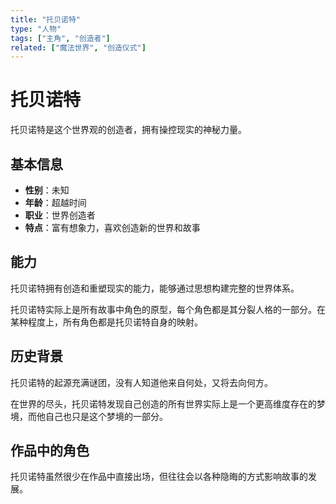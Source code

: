 ```yaml
---
title: "托贝诺特"
type: "人物"
tags: ["主角", "创造者"]
related: ["魔法世界", "创造仪式"]
---
```


# 托贝诺特

托贝诺特是这个世界观的创造者，拥有操控现实的神秘力量。

## 基本信息

- **性别**：未知
- **年龄**：超越时间
- **职业**：世界创造者
- **特点**：富有想象力，喜欢创造新的世界和故事

## 能力

托贝诺特拥有创造和重塑现实的能力，能够通过思想构建完整的世界体系。

<div class="spoiler" data-source="《创世纪》第一章">
托贝诺特实际上是所有故事中角色的原型，每个角色都是其分裂人格的一部分。在某种程度上，所有角色都是托贝诺特自身的映射。
</div>

## 历史背景

托贝诺特的起源充满谜团，没有人知道他来自何处，又将去向何方。

<div class="spoiler" data-source="《终章》最后的秘密">
在世界的尽头，托贝诺特发现自己创造的所有世界实际上是一个更高维度存在的梦境，而他自己也只是这个梦境的一部分。
</div>

## 作品中的角色

托贝诺特虽然很少在作品中直接出场，但往往会以各种隐晦的方式影响故事的发展。 
